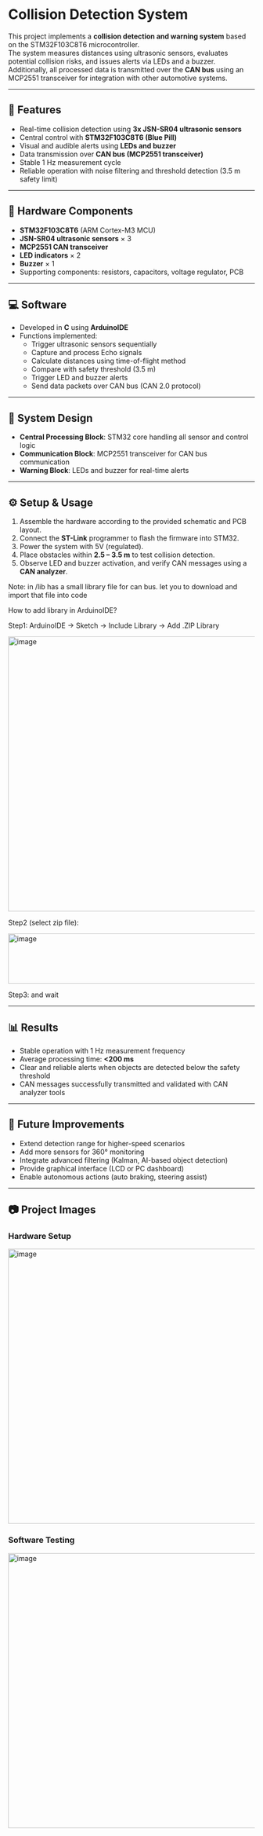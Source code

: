 # Collision Detection System

This project implements a **collision detection and warning system** based on the STM32F103C8T6 microcontroller.  
The system measures distances using ultrasonic sensors, evaluates potential collision risks, and issues alerts via LEDs and a buzzer.  
Additionally, all processed data is transmitted over the **CAN bus** using an MCP2551 transceiver for integration with other automotive systems.

---

## 🚗 Features
- Real-time collision detection using **3x JSN-SR04 ultrasonic sensors**
- Central control with **STM32F103C8T6 (Blue Pill)**
- Visual and audible alerts using **LEDs and buzzer**
- Data transmission over **CAN bus (MCP2551 transceiver)**
- Stable 1 Hz measurement cycle
- Reliable operation with noise filtering and threshold detection (3.5 m safety limit)

---

## 🔧 Hardware Components
- **STM32F103C8T6** (ARM Cortex-M3 MCU)
- **JSN-SR04 ultrasonic sensors** × 3
- **MCP2551 CAN transceiver**
- **LED indicators** × 2
- **Buzzer** × 1
- Supporting components: resistors, capacitors, voltage regulator, PCB

---

## 💻 Software
- Developed in **C** using **ArduinoIDE**
- Functions implemented:
  - Trigger ultrasonic sensors sequentially
  - Capture and process Echo signals
  - Calculate distances using time-of-flight method
  - Compare with safety threshold (3.5 m)
  - Trigger LED and buzzer alerts
  - Send data packets over CAN bus (CAN 2.0 protocol)

---

## 📐 System Design
- **Central Processing Block**: STM32 core handling all sensor and control logic
- **Communication Block**: MCP2551 transceiver for CAN bus communication
- **Warning Block**: LEDs and buzzer for real-time alerts

---

## ⚙️ Setup & Usage
1. Assemble the hardware according to the provided schematic and PCB layout.
2. Connect the **ST-Link** programmer to flash the firmware into STM32.
3. Power the system with 5V (regulated).
4. Place obstacles within **2.5 – 3.5 m** to test collision detection.
5. Observe LED and buzzer activation, and verify CAN messages using a **CAN analyzer**.

Note: in /lib has a small library file for can bus. let you to download and import that file into code

How to add library in ArduinoIDE?

Step1: ArduinoIDE -> Sketch -> Include Library -> Add .ZIP Library

<img width="560" height="560" alt="image" src="https://github.com/user-attachments/assets/5c8d1dea-0039-4d2e-960a-6528d86a70b2" />


Step2 (select zip file):

<img width="560" height="102" alt="image" src="https://github.com/user-attachments/assets/ac72b799-3f64-46e8-a3a8-660aa5f1173c" />

Step3: and wait 
 
---

## 📊 Results
- Stable operation with 1 Hz measurement frequency
- Average processing time: **<200 ms**
- Clear and reliable alerts when objects are detected below the safety threshold
- CAN messages successfully transmitted and validated with CAN analyzer tools

---

## 🚀 Future Improvements
- Extend detection range for higher-speed scenarios
- Add more sensors for 360° monitoring
- Integrate advanced filtering (Kalman, AI-based object detection)
- Provide graphical interface (LCD or PC dashboard)
- Enable autonomous actions (auto braking, steering assist)

---

## 📷 Project Images

### Hardware Setup
<img width="560" height="560" alt="image" src="https://github.com/user-attachments/assets/81023ccd-2d6b-4269-b37c-a41cdb7bfdd6" />


### Software Testing
<img width="560" height="560" alt="image" src="https://github.com/user-attachments/assets/7edf0383-636f-4830-82ea-abc735444d48" />

